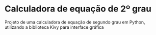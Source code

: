# Calculadora de equação de 2º grau

Projeto de uma calculadora de equação de segundo grau em Python, utilizando a biblioteca Kivy para interface gráfica
